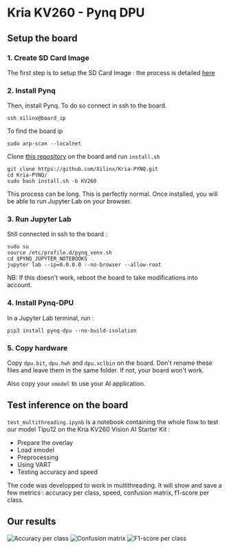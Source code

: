 # Kria KV260 - Pynq DPU


## Setup the board

### 1. Create SD Card Image

The first step is to setup the SD Card Image : the process is detailed [here](https://www.amd.com/en/products/system-on-modules/kria/k26/kv260-vision-starter-kit/getting-started-ubuntu/setting-up-the-sd-card-image.html)

### 2. Install Pynq

Then, install Pynq. To do so connect in ssh to the board. 
```
ssh xilinx@board_ip
```

To find the board ip
```
sudo arp-scan --localnet
```

Clone [this repository](https://github.com/Xilinx/Kria-PYNQ) on the board and run ```install.sh```
```
git clone https://github.com/Xilinx/Kria-PYNQ.git
cd Kria-PYNQ/
sudo bash install.sh -b KV260
```

This process can be long. This is perfectly normal. Once installed, you will be able to run Jupyter Lab on your browser. 

### 3. Run Jupyter Lab

Still connected in ssh to the board :
```
sudo su
source /etc/profile.d/pynq_venv.sh
cd $PYNQ_JUPYTER_NOTEBOOKS
jupyter lab --ip=0.0.0.0 --no-browser --allow-root
```

NB: If this doesn't work, reboot the board to take modifications into account.

### 4. Install Pynq-DPU

In a Jupyter Lab terminal, run :
```
pip3 install pynq-dpu --no-build-isolation
```

### 5. Copy hardware

Copy ```dpu.bit```, ```dpu.hwh``` and ```dpu.xclbin``` on the board. Don't rename these files and leave them in the same folder. If not, your board won't work.

Also copy your ```xmodel``` to use your AI application.


## Test inference on the board

```test_multithreading.ipynb``` is a notebook containing the whole flow to test our model Tipu12 on the Kria KV260 Vision AI Starter Kit :
- Prepare the overlay
- Load xmodel
- Preprocessing
- Using VART
- Testing accuracy and speed


The code was developped to work in multithreading. It will show and save a few metrics : accuracy per class, speed, confusion matrix, f1-score per class.

## Our results
![Accuracy per class](./results/accuracy_per_class_Ultra96v2_1_thread.png "Accuracy per class")
![Confusion matrix](./results/confusion_matrix_Ultra96v2_1_thread.png "Confusion matrix")
![F1-score per class](./results/f1_score_per_class_Ultra96v2_1_thread.png" "F1-score per class")